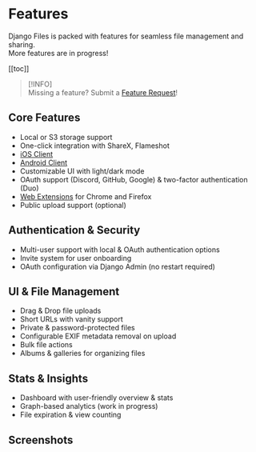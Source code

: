 # Features

Django Files is packed with features for seamless file management and sharing.  
More features are in progress!

[[toc]]

> [!INFO]  
> Missing a feature? Submit a [Feature Request](https://github.com/django-files/django-files/discussions/categories/feature-requests)!

## Core Features

- Local or S3 storage support
- One-click integration with ShareX, Flameshot
- [iOS Client](../clients/ios.md)
- [Android Client](../clients/android.md)
- Customizable UI with light/dark mode
- OAuth support (Discord, GitHub, Google) & two-factor authentication (Duo)
- [Web Extensions](../clients/browser.md) for Chrome and Firefox
- Public upload support (optional)

## Authentication & Security

- Multi-user support with local & OAuth authentication options
- Invite system for user onboarding
- OAuth configuration via Django Admin (no restart required)

## UI & File Management

- Drag & Drop file uploads
- Short URLs with vanity support
- Private & password-protected files
- Configurable EXIF metadata removal on upload
- Bulk file actions
- Albums & galleries for organizing files

## Stats & Insights

- Dashboard with user-friendly overview & stats
- Graph-based analytics (work in progress)
- File expiration & view counting

## Screenshots

<VPSwiper
base-url="https://raw.githubusercontent.com/django-files/repo-images/refs/heads/master/django-files/docs"
:number-of-slides="18"
height="396px"
:pagination="{ type: 'fraction' }"
/>
